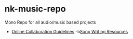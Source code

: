 # nk-music-repo
Mono Repo for all audio/music based projects
- [Online Collaboration Guidelines]()
-b[Song Writing Resources]()
